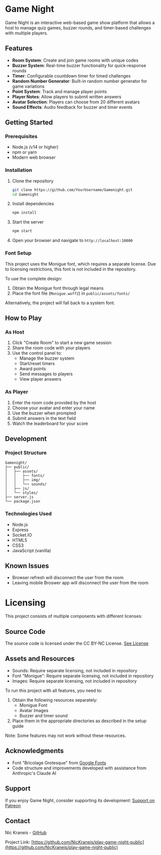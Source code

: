 # Game Night

Game Night is an interactive web-based game show platform that allows a host to manage quiz games, buzzer rounds, and timer-based challenges with multiple players.

## Features

- **Room System**: Create and join game rooms with unique codes
- **Buzzer System**: Real-time buzzer functionality for quick-response rounds
- **Timer**: Configurable countdown timer for timed challenges
- **Random Number Generator**: Built-in random number generator for game variations
- **Point System**: Track and manage player points
- **Player Notes**: Allow players to submit written answers
- **Avatar Selection**: Players can choose from 20 different avatars
- **Sound Effects**: Audio feedback for buzzer and timer events

## Getting Started

### Prerequisites

- Node.js (v14 or higher)
- npm or yarn
- Modern web browser

### Installation

1. Clone the repository
   ```bash
   git clone https://github.com/YourUsername/Gamenight.git
   cd Gamenight
   ```

2. Install dependencies
   ```bash
   npm install
   ```

3. Start the server
   ```bash
   npm start
   ```

4. Open your browser and navigate to `http://localhost:10000`

### Font Setup

This project uses the Monigue font, which requires a separate license. Due to licensing restrictions, this font is not included in the repository.

To use the complete design:
1. Obtain the Monigue font through legal means
2. Place the font file (`Monigue.woff2`) in `public/assets/fonts/`

Alternatively, the project will fall back to a system font.

## How to Play

### As Host
1. Click "Create Room" to start a new game session
2. Share the room code with your players
3. Use the control panel to:
   - Manage the buzzer system
   - Start/reset timers
   - Award points
   - Send messages to players
   - View player answers

### As Player
1. Enter the room code provided by the host
2. Choose your avatar and enter your name
3. Use the buzzer when prompted
4. Submit answers in the text field
5. Watch the leaderboard for your score

## Development

### Project Structure
```
Gamenight/
├── public/
│   ├── assets/
│   │   ├── fonts/
│   │   ├── img/
│   │   └── sounds/
│   ├── js/
│   └── styles/
├── server.js
└── package.json
```

### Technologies Used
- Node.js
- Express
- Socket.IO
- HTML5
- CSS3
- JavaScript (vanilla)

## Known Issues

- Browser refresh will disconnect the user from the room
- Leaving mobile Broswer app will disconnect the user from the room

# Licensing

This project consists of multiple components with different licenses:

## Source Code
The source code is licensed under the CC BY-NC License. [See License](https://creativecommons.org/licenses/by-nc/4.0/deed.en)

## Assets and Resources
- Sounds: Require separate licensing, not included in repository
- Font "Monigue": Require separate licensing, not included in repository
- Images: Require separate licensing, not included in repository

To run this project with all features, you need to:
1. Obtain the following resources separately:
   - Monigue Font
   - Avatar Images
   - Buzzer and timer sound
2. Place them in the appropriate directories as described in the setup guide

Note: Some features may not work without these resources.

## Acknowledgments

- Font "Bricolage Grotesque" from [Google Fonts](https://fonts.google.com/specimen/Bricolage+Grotesque)
- Code structure and improvements developed with assistance from Anthropic's Claude AI

## Support

If you enjoy Game Night, consider supporting its development:
[Support on Patreon](https://www.patreon.com/c/nikra)

## Contact

Nic Kraneis - [GitHub](https://github.com/NicKraneis)

Project Link: [https://github.com/NicKraneis/play-game-night-public](https://github.com/NicKraneis/play-game-night-public)
